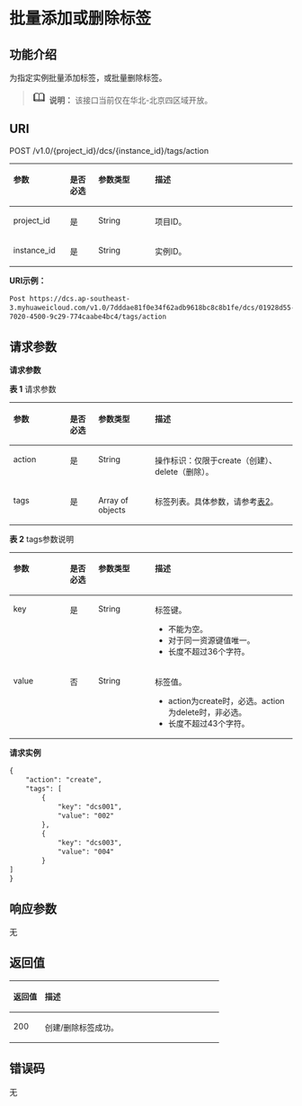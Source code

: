 # 批量添加或删除标签<a name="dcs-api-190815002"></a>

## 功能介绍<a name="section822311372612"></a>

为指定实例批量添加标签，或批量删除标签。

>![](public_sys-resources/icon-note.gif) **说明：** 
>该接口当前仅在华北-北京四区域开放。

## URI<a name="section72311613112619"></a>

POST /v1.0/\{project\_id\}/dcs/\{instance\_id\}/tags/action

<a name="table10234121372618"></a>
<table><thead align="left"><tr id="row10435613192611"><th class="cellrowborder" valign="top" width="20%" id="mcps1.1.5.1.1"><p id="p1343521318262"><a name="p1343521318262"></a><a name="p1343521318262"></a>参数</p>
</th>
<th class="cellrowborder" valign="top" width="10%" id="mcps1.1.5.1.2"><p id="p0435213182619"><a name="p0435213182619"></a><a name="p0435213182619"></a>是否必选</p>
</th>
<th class="cellrowborder" valign="top" width="20%" id="mcps1.1.5.1.3"><p id="p164351813172611"><a name="p164351813172611"></a><a name="p164351813172611"></a>参数类型</p>
</th>
<th class="cellrowborder" valign="top" width="50%" id="mcps1.1.5.1.4"><p id="p84351813182617"><a name="p84351813182617"></a><a name="p84351813182617"></a>描述</p>
</th>
</tr>
</thead>
<tbody><tr id="row44351213102612"><td class="cellrowborder" valign="top" width="20%" headers="mcps1.1.5.1.1 "><p id="p114355133267"><a name="p114355133267"></a><a name="p114355133267"></a>project_id</p>
</td>
<td class="cellrowborder" valign="top" width="10%" headers="mcps1.1.5.1.2 "><p id="p184351813112610"><a name="p184351813112610"></a><a name="p184351813112610"></a>是</p>
</td>
<td class="cellrowborder" valign="top" width="20%" headers="mcps1.1.5.1.3 "><p id="p84351613162617"><a name="p84351613162617"></a><a name="p84351613162617"></a>String</p>
</td>
<td class="cellrowborder" valign="top" width="50%" headers="mcps1.1.5.1.4 "><p id="p16435213172610"><a name="p16435213172610"></a><a name="p16435213172610"></a>项目ID。</p>
</td>
</tr>
<tr id="row114351713122613"><td class="cellrowborder" valign="top" width="20%" headers="mcps1.1.5.1.1 "><p id="p14351813162616"><a name="p14351813162616"></a><a name="p14351813162616"></a>instance_id</p>
</td>
<td class="cellrowborder" valign="top" width="10%" headers="mcps1.1.5.1.2 "><p id="p1435191311262"><a name="p1435191311262"></a><a name="p1435191311262"></a>是</p>
</td>
<td class="cellrowborder" valign="top" width="20%" headers="mcps1.1.5.1.3 "><p id="p1743517136261"><a name="p1743517136261"></a><a name="p1743517136261"></a>String</p>
</td>
<td class="cellrowborder" valign="top" width="50%" headers="mcps1.1.5.1.4 "><p id="p17435913192613"><a name="p17435913192613"></a><a name="p17435913192613"></a>实例ID。</p>
</td>
</tr>
</tbody>
</table>

**URI示例：**

```
Post https://dcs.ap-southeast-3.myhuaweicloud.com/v1.0/7dddae81f0e34f62adb9618bc8c8b1fe/dcs/01928d55-7020-4500-9c29-774caabe4bc4/tags/action
```

## 请求参数<a name="section16254313192620"></a>

**请求参数**

**表 1**  请求参数

<a name="table122551613132618"></a>
<table><thead align="left"><tr id="row1543591382612"><th class="cellrowborder" valign="top" width="20%" id="mcps1.2.5.1.1"><p id="p74355132265"><a name="p74355132265"></a><a name="p74355132265"></a>参数</p>
</th>
<th class="cellrowborder" valign="top" width="10%" id="mcps1.2.5.1.2"><p id="p1943621316269"><a name="p1943621316269"></a><a name="p1943621316269"></a>是否必选</p>
</th>
<th class="cellrowborder" valign="top" width="20%" id="mcps1.2.5.1.3"><p id="p14436813132615"><a name="p14436813132615"></a><a name="p14436813132615"></a>参数类型</p>
</th>
<th class="cellrowborder" valign="top" width="50%" id="mcps1.2.5.1.4"><p id="p2043671332612"><a name="p2043671332612"></a><a name="p2043671332612"></a>描述</p>
</th>
</tr>
</thead>
<tbody><tr id="row543611318262"><td class="cellrowborder" valign="top" width="20%" headers="mcps1.2.5.1.1 "><p id="p104369131260"><a name="p104369131260"></a><a name="p104369131260"></a>action</p>
</td>
<td class="cellrowborder" valign="top" width="10%" headers="mcps1.2.5.1.2 "><p id="p1343661332616"><a name="p1343661332616"></a><a name="p1343661332616"></a>是</p>
</td>
<td class="cellrowborder" valign="top" width="20%" headers="mcps1.2.5.1.3 "><p id="p134362139269"><a name="p134362139269"></a><a name="p134362139269"></a>String</p>
</td>
<td class="cellrowborder" valign="top" width="50%" headers="mcps1.2.5.1.4 "><p id="p4436111317269"><a name="p4436111317269"></a><a name="p4436111317269"></a>操作标识：仅限于create（创建）、delete（删除）。</p>
</td>
</tr>
<tr id="row8436131318262"><td class="cellrowborder" valign="top" width="20%" headers="mcps1.2.5.1.1 "><p id="p94361613122611"><a name="p94361613122611"></a><a name="p94361613122611"></a>tags</p>
</td>
<td class="cellrowborder" valign="top" width="10%" headers="mcps1.2.5.1.2 "><p id="p11725161919148"><a name="p11725161919148"></a><a name="p11725161919148"></a>是</p>
</td>
<td class="cellrowborder" valign="top" width="20%" headers="mcps1.2.5.1.3 "><p id="p14436121311260"><a name="p14436121311260"></a><a name="p14436121311260"></a>Array of objects</p>
</td>
<td class="cellrowborder" valign="top" width="50%" headers="mcps1.2.5.1.4 "><p id="p184361113152613"><a name="p184361113152613"></a><a name="p184361113152613"></a>标签列表。具体参数，请参考<a href="#table112641213162616">表2</a>。</p>
</td>
</tr>
</tbody>
</table>

**表 2**  tags参数说明

<a name="table112641213162616"></a>
<table><thead align="left"><tr id="row16436713162614"><th class="cellrowborder" valign="top" width="20%" id="mcps1.2.5.1.1"><p id="p5436121362610"><a name="p5436121362610"></a><a name="p5436121362610"></a>参数</p>
</th>
<th class="cellrowborder" valign="top" width="10%" id="mcps1.2.5.1.2"><p id="p16436113132612"><a name="p16436113132612"></a><a name="p16436113132612"></a>是否必选</p>
</th>
<th class="cellrowborder" valign="top" width="20%" id="mcps1.2.5.1.3"><p id="p2436113132610"><a name="p2436113132610"></a><a name="p2436113132610"></a>参数类型</p>
</th>
<th class="cellrowborder" valign="top" width="50%" id="mcps1.2.5.1.4"><p id="p1443681315267"><a name="p1443681315267"></a><a name="p1443681315267"></a>描述</p>
</th>
</tr>
</thead>
<tbody><tr id="row19436201352620"><td class="cellrowborder" valign="top" width="20%" headers="mcps1.2.5.1.1 "><p id="p84361313182613"><a name="p84361313182613"></a><a name="p84361313182613"></a>key</p>
</td>
<td class="cellrowborder" valign="top" width="10%" headers="mcps1.2.5.1.2 "><p id="p4436513192618"><a name="p4436513192618"></a><a name="p4436513192618"></a>是</p>
</td>
<td class="cellrowborder" valign="top" width="20%" headers="mcps1.2.5.1.3 "><p id="p54371813142613"><a name="p54371813142613"></a><a name="p54371813142613"></a>String</p>
</td>
<td class="cellrowborder" valign="top" width="50%" headers="mcps1.2.5.1.4 "><p id="p1243731392618"><a name="p1243731392618"></a><a name="p1243731392618"></a>标签键。</p>
<a name="ul10472108111019"></a><a name="ul10472108111019"></a><ul id="ul10472108111019"><li>不能为空。</li><li>对于同一资源键值唯一。</li><li>长度不超过36个字符。</li></ul>
</td>
</tr>
<tr id="row9437413182620"><td class="cellrowborder" valign="top" width="20%" headers="mcps1.2.5.1.1 "><p id="p1143715136265"><a name="p1143715136265"></a><a name="p1143715136265"></a>value</p>
</td>
<td class="cellrowborder" valign="top" width="10%" headers="mcps1.2.5.1.2 "><p id="p164379133262"><a name="p164379133262"></a><a name="p164379133262"></a>否</p>
</td>
<td class="cellrowborder" valign="top" width="20%" headers="mcps1.2.5.1.3 "><p id="p943791352612"><a name="p943791352612"></a><a name="p943791352612"></a>String</p>
</td>
<td class="cellrowborder" valign="top" width="50%" headers="mcps1.2.5.1.4 "><p id="p543731322617"><a name="p543731322617"></a><a name="p543731322617"></a>标签值。</p>
<a name="ul373134912107"></a><a name="ul373134912107"></a><ul id="ul373134912107"><li>action为create时，必选。action为delete时，非必选。</li><li>长度不超过43个字符。</li></ul>
</td>
</tr>
</tbody>
</table>

**请求实例**

```
{
    "action": "create",
    "tags": [
        {
            "key": "dcs001",
            "value": "002"
        },
        {
            "key": "dcs003",
            "value": "004"
        }
]
}
```

## 响应参数<a name="section727915131269"></a>

无

## 返回值<a name="section16281813142615"></a>

<a name="table2028617134261"></a>
<table><thead align="left"><tr id="row10437141320268"><th class="cellrowborder" valign="top" width="15%" id="mcps1.1.3.1.1"><p id="p243771317262"><a name="p243771317262"></a><a name="p243771317262"></a>返回值</p>
</th>
<th class="cellrowborder" valign="top" width="85%" id="mcps1.1.3.1.2"><p id="p1643771372612"><a name="p1643771372612"></a><a name="p1643771372612"></a>描述</p>
</th>
</tr>
</thead>
<tbody><tr id="row1943715136263"><td class="cellrowborder" valign="top" width="15%" headers="mcps1.1.3.1.1 "><p id="p54371613132612"><a name="p54371613132612"></a><a name="p54371613132612"></a>200</p>
</td>
<td class="cellrowborder" valign="top" width="85%" headers="mcps1.1.3.1.2 "><p id="p1043791332617"><a name="p1043791332617"></a><a name="p1043791332617"></a>创建/删除标签成功。</p>
</td>
</tr>
</tbody>
</table>

## 错误码<a name="section1629051313261"></a>

无

